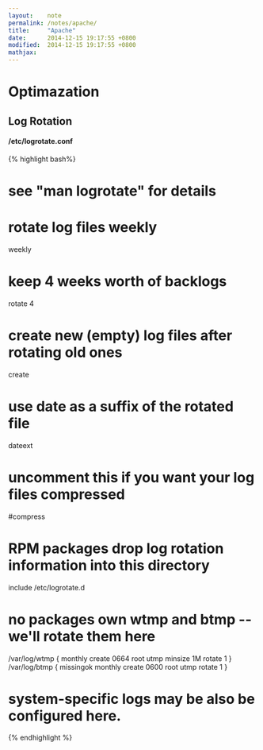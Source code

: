 ```yaml
---
layout:    note
permalink: /notes/apache/
title:     "Apache"
date:      2014-12-15 19:17:55 +0800
modified:  2014-12-15 19:17:55 +0800
mathjax:
---
```


# Optimazation

## Log Rotation

#### /etc/logrotate.conf

{% highlight bash%}
# see "man logrotate" for details

# rotate log files weekly
weekly
# keep 4 weeks worth of backlogs
rotate 4
# create new (empty) log files after rotating old ones
create
# use date as a suffix of the rotated file
dateext
# uncomment this if you want your log files compressed
#compress
# RPM packages drop log rotation information into this directory
include /etc/logrotate.d
# no packages own wtmp and btmp -- we'll rotate them here
/var/log/wtmp {
  monthly
  create 0664 root utmp
  minsize 1M
  rotate 1
}
/var/log/btmp {
  missingok
  monthly
  create 0600 root utmp
  rotate 1
}
# system-specific logs may be also be configured here.
{% endhighlight %}
